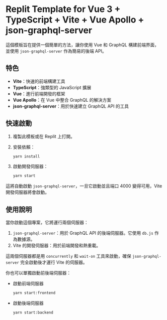 # Replit Template for Vue 3 + TypeScript + Vite + Vue Apollo + json-graphql-server

這個模板旨在提供一個簡單的方法，讓你使用 Vue 和 GraphQL 構建前端界面，並使用 `json-graphql-server` 作為簡易的後端 API。

## 特色

- **Vite**：快速的前端構建工具
- **TypeScript**：強類型的 JavaScript 擴展
- **Vue**：進行前端開發的框架
- **Vue Apollo**：在 Vue 中整合 GraphQL 的解決方案
- **json-graphql-server**：用於快速建立 GraphQL API 的工具

## 快速啟動

1. 複製此模板或在 Replit 上打開。

2. 安裝依賴：

   ```bash
   yarn install
   ```

3. 啟動開發伺服器：

   ```bash
   yarn start
   ```

這將自動啟動 `json-graphql-server`，一旦它啟動並且端口 4000 變得可用，Vite 開發伺服器將會啟動。

## 使用說明

當你啟動這個專案，它將運行兩個伺服器：

1. `json-graphql-server`：用於 GraphQL API 的後端伺服器。它使用 `db.js` 作為數據源。
2. Vite 的開發伺服器：用於前端開發和熱重載。

這兩個伺服器都是用 `concurrently` 和 `wait-on` 工具來啟動，確保 `json-graphql-server` 完全啟動後才運行 Vite 的伺服器。

你也可以單獨啟動前後端伺服器：

* 啟動前端伺服器
   ```bash
   yarn start:frontend
   ```

* 啟動後端伺服器
   ```bash
   yarn start:backend
   ``` 

